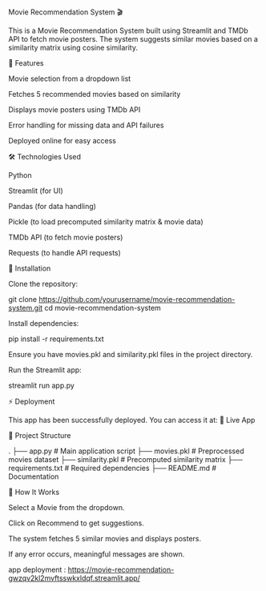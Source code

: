 Movie Recommendation System 🎬

This is a Movie Recommendation System built using Streamlit and TMDb API to fetch movie posters. The system suggests similar movies based on a similarity matrix using cosine similarity.

🚀 Features

Movie selection from a dropdown list

Fetches 5 recommended movies based on similarity

Displays movie posters using TMDb API

Error handling for missing data and API failures

Deployed online for easy access

🛠️ Technologies Used

Python

Streamlit (for UI)

Pandas (for data handling)

Pickle (to load precomputed similarity matrix & movie data)

TMDb API (to fetch movie posters)

Requests (to handle API requests)

📌 Installation

Clone the repository:

git clone https://github.com/yourusername/movie-recommendation-system.git
cd movie-recommendation-system

Install dependencies:

pip install -r requirements.txt

Ensure you have movies.pkl and similarity.pkl files in the project directory.

Run the Streamlit app:

streamlit run app.py

⚡ Deployment

This app has been successfully deployed. You can access it at:
🔗 Live App

📂 Project Structure

.
├── app.py             # Main application script
├── movies.pkl         # Preprocessed movies dataset
├── similarity.pkl     # Precomputed similarity matrix
├── requirements.txt   # Required dependencies
├── README.md          # Documentation

🎯 How It Works

Select a Movie from the dropdown.

Click on Recommend to get suggestions.

The system fetches 5 similar movies and displays posters.

If any error occurs, meaningful messages are shown.

app deployment : https://movie-recommendation-gwzqv2kl2mvftsswkxldqf.streamlit.app/
